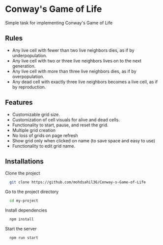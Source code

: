
# Conway's Game of Life

Simple task for implementing Conway's Game of Life

## Rules

- Any live cell with fewer than two live neighbors dies, as if by underpopulation.
- Any live cell with two or three live neighbors lives on to the next generation.
- Any live cell with more than three live neighbors dies, as if by overpopulation.
- Any dead cell with exactly three live neighbors becomes a live cell, as if by reproduction.


## Features

- Customizable grid size.
- Customization of cell visuals for alive and dead cells.
- Functionality to start, pause, and reset the grid.
- Multiple grid creation
- No loss of grids on page refresh
- Show grid only when clicked on name (to save space and easy to use)
- Functionality to edit grid name.


## Installations

Clone the project

```bash
  git clone https://github.com/mohdsahil36/Conway-s-Game-of-Life
```

Go to the project directory

```bash
  cd my-project
```

Install dependencies

```bash
  npm install
```

Start the server

```bash
  npm run start
```

